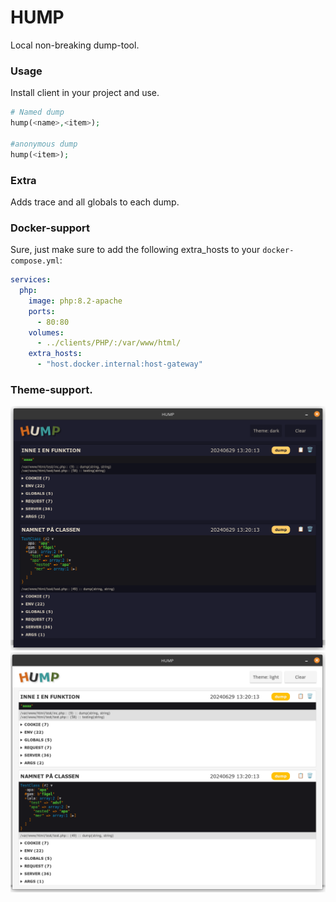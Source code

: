 # HUMP

Local non-breaking dump-tool.

### Usage
Install client in your project and use.
```php
# Named dump 
hump(<name>,<item>);

#anonymous dump
hump(<item>);

```


### Extra
Adds trace and all globals to each dump.

### Docker-support
Sure, just make sure to add the following extra_hosts to your `docker-compose.yml`:
```yaml
services:
  php:
    image: php:8.2-apache
    ports:
      - 80:80
    volumes:
      - ../clients/PHP/:/var/www/html/
    extra_hosts:
      - "host.docker.internal:host-gateway"
```

### Theme-support.
![Dark](screenshots/dark.png)
![Light](screenshots/light.png)


